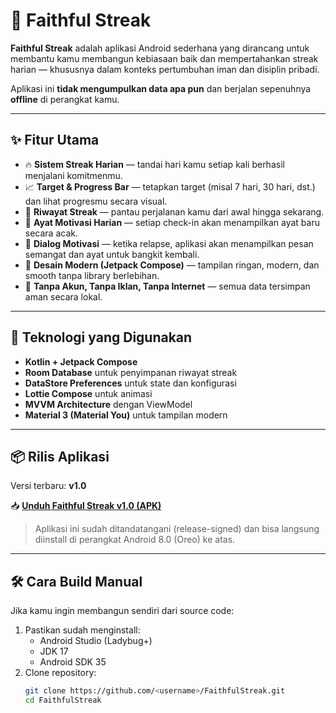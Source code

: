 # 📅 Faithful Streak

**Faithful Streak** adalah aplikasi Android sederhana yang dirancang untuk membantu kamu membangun kebiasaan baik dan mempertahankan streak harian — khususnya dalam konteks pertumbuhan iman dan disiplin pribadi.

Aplikasi ini **tidak mengumpulkan data apa pun** dan berjalan sepenuhnya **offline** di perangkat kamu.

---

## ✨ Fitur Utama

- 🔥 **Sistem Streak Harian** — tandai hari kamu setiap kali berhasil menjalani komitmenmu.
- 📈 **Target & Progress Bar** — tetapkan target (misal 7 hari, 30 hari, dst.) dan lihat progresmu secara visual.
- 📅 **Riwayat Streak** — pantau perjalanan kamu dari awal hingga sekarang.
- 📖 **Ayat Motivasi Harian** — setiap check-in akan menampilkan ayat baru secara acak.
- 💭 **Dialog Motivasi** — ketika relapse, aplikasi akan menampilkan pesan semangat dan ayat untuk bangkit kembali.
- 🌙 **Desain Modern (Jetpack Compose)** — tampilan ringan, modern, dan smooth tanpa library berlebihan.
- 🧠 **Tanpa Akun, Tanpa Iklan, Tanpa Internet** — semua data tersimpan aman secara lokal.

---

## 🧩 Teknologi yang Digunakan

- **Kotlin + Jetpack Compose**
- **Room Database** untuk penyimpanan riwayat streak
- **DataStore Preferences** untuk state dan konfigurasi
- **Lottie Compose** untuk animasi
- **MVVM Architecture** dengan ViewModel
- **Material 3 (Material You)** untuk tampilan modern

---

## 📦 Rilis Aplikasi

Versi terbaru: **v1.0**

📥 **[Unduh Faithful Streak v1.0 (APK)](./releases/FaithfulStreak-v1.0.apk)**

> Aplikasi ini sudah ditandatangani (release-signed) dan bisa langsung diinstall di perangkat Android 8.0 (Oreo) ke atas.

---

## 🛠️ Cara Build Manual

Jika kamu ingin membangun sendiri dari source code:

1. Pastikan sudah menginstall:
   - Android Studio (Ladybug+)
   - JDK 17
   - Android SDK 35
2. Clone repository:
   ```bash
   git clone https://github.com/<username>/FaithfulStreak.git
   cd FaithfulStreak
   ```
